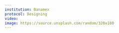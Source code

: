 ```yaml
---
institution: Banamex
protocol: Designing
video: 
image: https://source.unsplash.com/random/320x180
---
```

